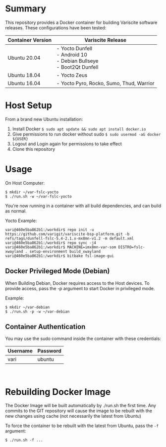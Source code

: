 # Summary

This repository provides a Docker container for building Variscite software releases. These configurations have been tested:

|Container Version   | Variscite Release                                                          |
|--------------------|----------------------------------------------------------------------------|
| Ubuntu 20.04       | - Yocto Dunfell<br>- Android 10<br>- Debian Bullseye<br>- Boot2Qt Dunfell
| Ubuntu 18.04       | - Yocto Zeus
| Ubuntu 16.04       | - Yocto Pyro, Rocko, Sumo, Thud, Warrior

# Host Setup

From a brand new Ubuntu installation:

1. Install Docker `$ sudo apt update && sudo apt install docker.io`
2. Give permissions to run docker without sudo `$ sudo usermod -aG docker ${USER}`
3. Logout and Login again for permissions to take effect
4. Clone this repository

# Usage

On Host Computer:
```
$ mkdir ~/var-fslc-yocto
$ ./run.sh -w ~/var-fslc-yocto
```
You're now running in a container with all build dependencies, and can build as normal.

Yocto Example:
```
vari@460e5ba862b1:/workdir$ repo init -u https://github.com/varigit/variscite-bsp-platform.git -b refs/tags/dunfell-fslc-5.4-2.1.x-mx8mn-v1.2 -m default.xml
vari@460e5ba862b1:/workdir$ repo sync -j4
vari@460e5ba862b1:/workdir$ MACHINE=imx8mn-var-som DISTRO=fslc-xwayland . setup-environment build_xwayland
vari@460e5ba862b1:/workdir$ bitbake fsl-image-gui
```
## Docker Privileged Mode (Debian)

When Building Debian, Docker requires access to the Host devices. To provide access, pass the -p argument to start Docker in privileged mode.

Example:
```
$ mkdir ~/var-debian
$ ./run.sh -p -w ~/var-debian
```

## Container Authentication

You may use the sudo command inside the container with these credentials:

|Username   | Password  |
|-----------|-----------|
| vari      | ubuntu
<br>

# Rebuilding Docker Image

The Docker Image will be built automatically by ./run.sh the first time. Any commits to the GIT repository will cause the image to be rebuilt with the new changes using cache (not necessarily the latest from Ubuntu)

To force the container to be rebuilt with the latest from Ubuntu, pass the `-f` argument:

```$ ./run.sh -f ...```
